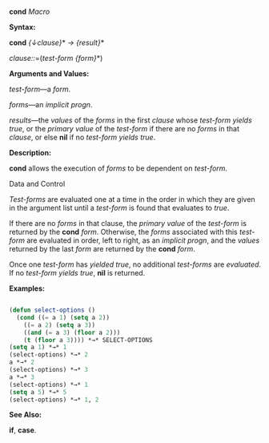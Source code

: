 **cond** *Macro* 



**Syntax:** 



**cond** *\{↓clause\}*\* *→ \{result\}*\* 



*clause::*=(*test-form \{form\}*\*) 



**Arguments and Values:** 



*test-form*—a *form*. 



*forms*—an *implicit progn*. 



*results*—the *values* of the *forms* in the first *clause* whose *test-form yields true*, or the *primary value* of the *test-form* if there are no *forms* in that *clause*, or else **nil** if no *test-form yields true*. 



**Description:** 



**cond** allows the execution of *forms* to be dependent on *test-form*. 



Data and Control 











*Test-forms* are evaluated one at a time in the order in which they are given in the argument list until a *test-form* is found that evaluates to *true*. 



If there are no *forms* in that clause, the *primary value* of the *test-form* is returned by the **cond** *form*. Otherwise, the *forms* associated with this *test-form* are evaluated in order, left to right, as an *implicit progn*, and the *values* returned by the last *form* are returned by the **cond** *form*. 



Once one *test-form* has *yielded true*, no additional *test-forms* are *evaluated*. If no *test-form yields true*, **nil** is returned. 



**Examples:**
```lisp

(defun select-options () 
  (cond ((= a 1) (setq a 2)) 
	((= a 2) (setq a 3)) 
	((and (= a 3) (floor a 2))) 
	(t (floor a 3)))) *→* SELECT-OPTIONS 
(setq a 1) *→* 1 
(select-options) *→* 2 
a *→* 2 
(select-options) *→* 3 
a *→* 3 
(select-options) *→* 1 
(setq a 5) *→* 5 
(select-options) *→* 1, 2 

```
**See Also:** 



**if**, **case**. 



